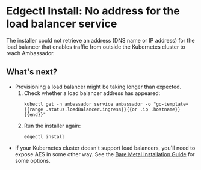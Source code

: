 # Edgectl Install: No address for the load balancer service
 
The installer could not retrieve an address (DNS name or IP address) for the load balancer that enables traffic from outside the Kubernetes cluster to reach Ambassador. 

## What's next?

* Provisioning a load balancer might be taking longer than expected.
  1. Check whether a load balancer address has appeared:
     ```shell
     kubectl get -n ambassador service ambassador -o "go-template={{range .status.loadBalancer.ingress}}{{or .ip .hostname}}{{end}}"
     ```
  2. Run the installer again:
     ```shell
     edgectl install
     ```
* If your Kubernetes cluster doesn't support load balancers, you'll need to expose AES in some other way. See the [Bare Metal Installation Guide](../../bare-metal/) for some options.

